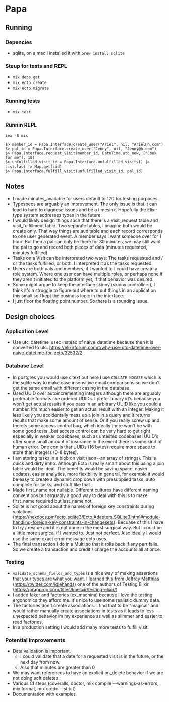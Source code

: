 # Papa

## Running

### Depencies

- sqlite, on a mac I installed it with `brew install sqlite`

### Steup for tests and REPL

- `mix deps.get`
- `mix ecto.create`
- `mix ecto.migrate`

### Running tests

- `mix test`

### Runnin REPL

`iex -S mix`

```
$> member_id = Papa.Interface.create_user("Ariel", nil, "Ariel@h.com")
$> pal_id = Papa.Interface.create_user("Jenny", nil, "Jenny@h.com")
$> Papa.Interface.request_visit(member_id, DateTime.utc_now, ["Cook for me"], 10)
$> unfulfilled_visit_id = Papa.Interface.unfulfilled_visits() |> List.last |> Map.get(:id)
$> Papa.Interface.fulfill_visit(unfulfilled_visit_id, pal_id)
```

## Notes

- I made minutes_available for users default to 120 for testing purposes.
- Typespecs are arguably an improvement. The only issue is that it can lead to hard to diagnose issues and be a timesink. Hopefully the Elixir type system addresses types in the future.
- I would likely design things such that there is a visit_request table and visit_fulfillment table. Two separate tables, I imagine both would be create only. That way things are auditable and each record corresponds to one user generated event. A member says I want someone over for 1 hour! But then a pal can only be there for 30 minutes, we may still want the pal to go and record both pieces of data (minutes requested, minutes fulfilled)
- Tasks on a Visit can be interpreted two ways: The tasks requested and / or the tasks fulfilled, or both. I interpreted it as the tasks requested.
- Users are both pals and members, if I wanted to I could have create a role system. Where one user can have multiple roles, or perhaps none if they aren't initiated to the platform yet, if that behavior was desired.
- Some might argue to keep the interface skinny (skinny controllers), I think it's a struggle to figure out where to put things in an application this small so I kept the business logic in the interface.
- I just floor the floating point number. So there is a rounding issue.

## Design choices

### Application Level

- Use utc_datetime_usec instead of naive_datetime because then it is converted to utc. https://elixirforum.com/t/why-use-utc-datetime-over-naive-datetime-for-ecto/32532/2

### Database Level

- In postgres you would use citext but here I use `COLLATE NOCASE` which is the sqlite way to make case insensitive email comparisons so we don't get the same email with different casing in the database.
- Used UUID over autoincrementing integers although there are arguably preferable formats like ordered UUIDs. I prefer binary id's because you won't get actual results if you pass in an arbitrary UUID like you could a number. It's much easier to get an actual result with an integer. Making it less likely you accidentally mess up a join in a query and it returns results that make some amount of sense. Or if you really screw up and there's some access control bug, which ideally there won't be with some good tests...but access control can be very hard to get right especially in weaker codebases, such as untested codebases! UUID's offer some small amount of insurance in the event there is some kind of human error. One con is that UUIDs (16 bytes) require more space to store than integers (0-8 bytes).
- I am storing tasks in a blob on visit (json--an array of strings). This is quick and dirty imho. Although Ecto is really smart about this using a join table would be ideal. The benefits would be saving space, easier updates, easier analytics, more flexibility in general, for example it would be easy to create a dynamic drop down with presupplied tasks, auto complete for tasks, and stuff like that.
- Made first_name not nullable. Different cultures have different naming conventions but arguably a good way to deal with this is to make first_name required but last_name not.
- Sqlite is not good about the names of foreign key constraints during violations (https://hexdocs.pm/ecto_sqlite3/Ecto.Adapters.SQLite3.html#module-handling-foreign-key-constraints-in-changesets). Becuase of this I have to try / rescue and it is not done in the most surgical way. But I could be a little more surgical if I wanted to. Just not perfect. Also ideally I would use the same exact error message ecto uses.
- The final transaction I do in a Multi so that it rolls back if any part fails. So we create a transaction and credit / charge the accounts all at once.

### Testing

- `validate_schema_fields_and_types` is a nice way of making assertions that your types are what you want. I learned this from Jeffrey Matthias (https://twitter.com/idlehands) one of the authors of Testing Elixir (https://pragprog.com/titles/lmelixir/testing-elixir/)
- I added faker and factories (ex_machina) because I love the testing ergonomics they afford me. It's nice to use some realistic dummy data.
- The factories don't create associations. I find that to be "magical" and would rather manually create associations in tests as it leads to less unexpected behavior im my experience as well as slimmer and easier to read factories.
- In a production setting I would add many more tests to fulfill_visit.

### Potential improvements

- Data validation is important.
  - I could validate that a date for a requested visit is in the future, or the next day from now.
  - Also that minutes are greater than 0
- We may want references to have an explicit on_delete behavior if we are not doing soft deletes.
- Various CI steps (coveralls, doctor, mix compile --warnings-as-errors, mix format, mix credo --strict)
- Documentation with examples
